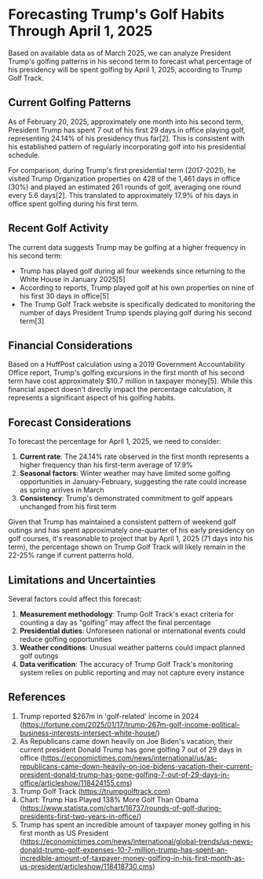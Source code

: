 # Forecasting Trump's Golf Habits Through April 1, 2025

Based on available data as of March 2025, we can analyze President Trump's golfing patterns in his second term to forecast what percentage of his presidency will be spent golfing by April 1, 2025, according to Trump Golf Track.

## Current Golfing Patterns

As of February 20, 2025, approximately one month into his second term, President Trump has spent 7 out of his first 29 days in office playing golf, representing 24.14% of his presidency thus far[2]. This is consistent with his established pattern of regularly incorporating golf into his presidential schedule.

For comparison, during Trump's first presidential term (2017-2021), he visited Trump Organization properties on 428 of the 1,461 days in office (30%) and played an estimated 261 rounds of golf, averaging one round every 5.6 days[2]. This translated to approximately 17.9% of his days in office spent golfing during his first term.

## Recent Golf Activity

The current data suggests Trump may be golfing at a higher frequency in his second term:

- Trump has played golf during all four weekends since returning to the White House in January 2025[5]
- According to reports, Trump played golf at his own properties on nine of his first 30 days in office[5]
- The Trump Golf Track website is specifically dedicated to monitoring the number of days President Trump spends playing golf during his second term[3]

## Financial Considerations

Based on a HuffPost calculation using a 2019 Government Accountability Office report, Trump's golfing excursions in the first month of his second term have cost approximately $10.7 million in taxpayer money[5]. While this financial aspect doesn't directly impact the percentage calculation, it represents a significant aspect of his golfing habits.

## Forecast Considerations

To forecast the percentage for April 1, 2025, we need to consider:

1. **Current rate**: The 24.14% rate observed in the first month represents a higher frequency than his first-term average of 17.9%
2. **Seasonal factors**: Winter weather may have limited some golfing opportunities in January-February, suggesting the rate could increase as spring arrives in March
3. **Consistency**: Trump's demonstrated commitment to golf appears unchanged from his first term

Given that Trump has maintained a consistent pattern of weekend golf outings and has spent approximately one-quarter of his early presidency on golf courses, it's reasonable to project that by April 1, 2025 (71 days into his term), the percentage shown on Trump Golf Track will likely remain in the 22-25% range if current patterns hold.

## Limitations and Uncertainties

Several factors could affect this forecast:

1. **Measurement methodology**: Trump Golf Track's exact criteria for counting a day as "golfing" may affect the final percentage
2. **Presidential duties**: Unforeseen national or international events could reduce golfing opportunities
3. **Weather conditions**: Unusual weather patterns could impact planned golf outings
4. **Data verification**: The accuracy of Trump Golf Track's monitoring system relies on public reporting and may not capture every instance

## References

1. Trump reported $267m in 'golf-related' income in 2024 (https://fortune.com/2025/01/17/trump-267m-golf-income-political-business-interests-intersect-white-house/)
2. As Republicans came down heavily on Joe Biden's vacation, their current president Donald Trump has gone golfing 7 out of 29 days in office (https://economictimes.com/news/international/us/as-republicans-came-down-heavily-on-joe-bidens-vacation-their-current-president-donald-trump-has-gone-golfing-7-out-of-29-days-in-office/articleshow/118424155.cms)
3. Trump Golf Track (https://trumpgolftrack.com)
4. Chart: Trump Has Played 138% More Golf Than Obama (https://www.statista.com/chart/16737/rounds-of-golf-during-presidents-first-two-years-in-office/)
5. Trump has spent an incredible amount of taxpayer money golfing in his first month as US President (https://economictimes.com/news/international/global-trends/us-news-donald-trump-golf-expenses-10-7-million-trump-has-spent-an-incredible-amount-of-taxpayer-money-golfing-in-his-first-month-as-us-president/articleshow/118418730.cms)